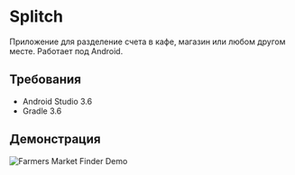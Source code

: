 Splitch
=======

Приложение для разделение счета в кафе, магазин или любом другом месте. Работает под Android.

Требования
----------

* Android Studio 3.6 
* Gradle 3.6

Демонстрация
------------

![Farmers Market Finder Demo](demo.gif)
